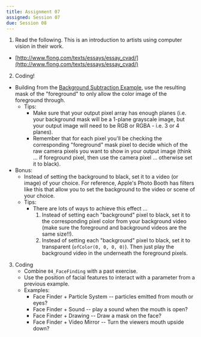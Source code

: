 ```yaml
---
title: Assignment 07
assigned: Session 07
due: Session 08
---
```



1. Read the following.  This is an introduction to artists using computer vision in their work.
  - [http://www.flong.com/texts/essays/essay_cvad/](http://www.flong.com/texts/essays/essay_cvad/)

2. Coding!
  - Building from the [Background Subtraction Example](https://github.com/SAIC-ATS/ARTTECH-3135/tree/master/Session_07/01_BackgroundSubtraction), use the resulting mask of the "foreground" to only allow the color image of the foreground through.
      - Tips:
          - Make sure that your output pixel array has enough planes (i.e. your background mask will be a 1-plane grayscale image, but your output image will need to be RGB or RGBA - i.e. 3 or 4 planes).  
          - Remember that for each pixel you'll be checking the corresponding "foreground" mask pixel to decide which of the raw camera pixels you want to show in your output image (think ... if foreground pixel, then use the camera pixel ... otherwise set it to black).
  - Bonus:
      - Instead of setting the background to black, set it to a video (or image) of your choice.  For reference, Apple's Photo Booth has filters like this that allow you to set the background to the video or scene of your choice.
      - Tips:  
          - There are lots of ways to achieve this effect ...
              1. Instead of setting each "background" pixel to black, set it to the corresponding pixel color from your background video (make sure the foreground and background videos are the same size!!).
              2. Instead of setting each "background" pixel to black, set it to transparent (`ofColor(0, 0, 0, 0)`).  Then just play the background video in the underneath the foreground pixels.

3. Coding
    - Combine `04_FaceFinding` with a past exercise.
    - Use the position of facial features to interact with a parameter from a previous example.
    - Examples:
        - Face Finder + Particle System -- particles emitted from mouth or eyes?
        - Face Finder + Sound -- play a sound when the mouth is open?
        - Face Finder + Drawing -- Draw a mask on the face?
        - Face Finder + Video Mirror -- Turn the viewers mouth upside down?
